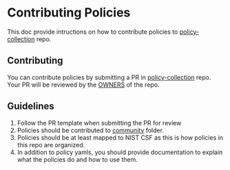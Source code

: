 # Contributing Policies
This doc provide intructions on how to contribute policies to [policy-collection](https://github.com/open-cluster-management/policy-collection) repo.

## Contributing
You can contribute policies by submitting a PR in [policy-collection](https://github.com/open-cluster-management/policy-collection) repo. Your PR will be reviewed by the [OWNERS](../OWNERS) of the repo.

## Guidelines
1. Follow the PR template when submitting the PR for review
1. Policies should be contributed to [community](../policies/community) folder.
1. Policies should be at least mapped to NIST CSF as this is how policies in this repo are organized. 
1. In addition to policy yamls, you should provide documentation to explain what the policies do and how to use them.